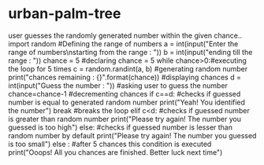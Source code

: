 # urban-palm-tree
user guesses the randomly generated number within the given chance..
import random
#Defining the range of numbers 
a = int(input("Enter the range of numbers\nstarting from the range : "))
b = int(input("ending till the range : "))
chance = 5     #declaring chance = 5
while chance>0:#executing the loop for 5 times
    c = random.randint(a, b)    #generating random number
    print("chances remaining : {}".format(chance))  #displaying chances
    d = int(input("Guess the number : "))   #asking user to guess the number
    chance=chance-1       #decrementing chances
    if c==d:   #checks if guessed number is equal to generated random number
        print("Yeah! You identified the number")
        break     #breaks the loop
    elif c<d:    #checks if guessed number is greater than random number
        print("Please try again! The number you guessed is too high")
    else:  #checks if guessed number is lesser than random number by default
        print("Please try again! The number you guessed is too small")
else :     #after 5 chances this condition is executed
    print("Ooops! All you chances are finished. Better luck next time")
